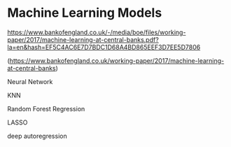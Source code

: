 # Machine Learning Models

https://www.bankofengland.co.uk/-/media/boe/files/working-paper/2017/machine-learning-at-central-banks.pdf?la=en&hash=EF5C4AC6E7D7BDC1D68A4BD865EEF3D7EE5D7806

(https://www.bankofengland.co.uk/working-paper/2017/machine-learning-at-central-banks)

Neural Network

KNN

Random Forest Regression 

LASSO

deep autoregression
